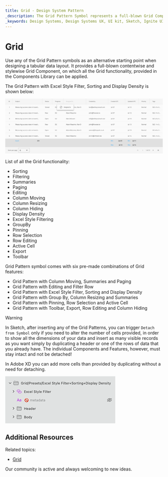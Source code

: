 ```yaml
---
title: Grid - Design System Pattern
_description: The Grid Pattern Symbol represents a full-blown Grid Component.
_keywords: Design Systems, Design Systems UX, UI kit, Sketch, Ignite UI for Angular, Sketch to Angular, Angular, Angular Design System, Export code from Sketch, Design Kits for Angular, Sketch HTML, Sketch to HTML, Sketch UI kits
---
```


# Grid

Use any of the Grid Pattern symbols as an alternative starting point when designing a tabular data layout. It provides a full-blown contentwise and stylewise Grid Component, on which all the Grid functionality, provided in the Components Library can be applied.

The Grid Pattern with Excel Style Filter, Sorting and Display Density is shown below:

<img class="responsive-img" src="../images/grid.png" srcset="../images/grid@2x.png 2x" />

List of all the Grid functionality:
- Sorting
- Filtering
- Summaries
- Paging
- Editing
- Column Moving
- Column Resizing
- Column Hiding
- Display Density
- Excel Style Filtering
- GroupBy
- Pinning
- Row Selection
- Row Editing
- Active Cell
- Export
- Toolbar


Grid Pattern symbol comes with six pre-made combinations of Grid features:
- Grid Pattern with Column Moving, Summaries and Paging
- Grid Pattern with Editing and Filter Row
- Grid Pattern with Excel Style Filter, Sorting and Display Density
- Grid Pattern with Group By, Column Resizing and Summaries
- Grid Pattern with Pinning, Row Selection and Active Cell
- Grid Pattern with Toolbar, Export, Row Editing and Column Hiding


> [!WARNING]
> In Sketch, after inserting any of the Grid Patterns, you can trigger `Detach from Symbol` only if you need to alter the number of cells provided, in order to show all the dimensions of your data and insert as many visible records as you want simply by duplicating a header or one of the rows of data that you already have. The individual Components and Features, however, must stay intact and not be detached!
>
> In Adobe XD you can add more cells than provided by duplicating without a need for detaching.

<img class="responsive-img" src="../images/grid_detach.png" srcset="../images/grid_detach@2x.png 2x" />

## Additional Resources

Related topics:

- [Grid](../components/grid.md)

Our community is active and always welcoming to new ideas.


